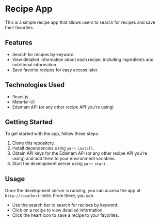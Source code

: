 # Recipe App

This is a simple recipe app that allows users to search for recipes and save their favorites.

## Features

- Search for recipes by keyword.
- View detailed information about each recipe, including ingredients and nutritional information.
- Save favorite recipes for easy access later.

## Technologies Used

- React.js
- Material-UI
- Edamam API (or any other recipe API you're using)

## Getting Started

To get started with the app, follow these steps:

1. Clone this repository.
2. Install dependencies using `yarn install`.
3. Obtain API keys for the Edamam API (or any other recipe API you're using) and add them to your environment variables.
4. Start the development server using `yarn start`.

## Usage

Once the development server is running, you can access the app at `http://localhost:3000`. From there, you can:

- Use the search bar to search for recipes by keyword.
- Click on a recipe to view detailed information.
- Click the heart icon to save a recipe to your favorites.

